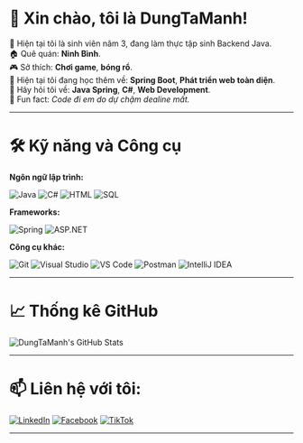 # 👋 Xin chào, tôi là DungTaManh!

🌱 Hiện tại tôi là sinh viên năm 3, đang làm thực tập sinh Backend Java.  
🏠 Quê quán: **Ninh Bình**.  
🎮 Sở thích: **Chơi game**, **bóng rổ**.  
🌱 Hiện tại tôi đang học thêm về: **Spring Boot**, **Phát triển web toàn diện**.  
💬 Hãy hỏi tôi về: **Java Spring**, **C#**, **Web Development**.  
🎯 Fun fact: *Code đi em do dự chậm dealine mất.*

---

# 🛠️ Kỹ năng và Công cụ

**Ngôn ngữ lập trình:**

![Java](https://img.shields.io/badge/Java-orange?style=for-the-badge&logo=java&logoColor=white)
![C#](https://img.shields.io/badge/C%23-239120?style=for-the-badge&logo=csharp&logoColor=white)
![HTML](https://img.shields.io/badge/HTML-E34F26?style=for-the-badge&logo=html5&logoColor=white)
![SQL](https://img.shields.io/badge/SQL-4479A1?style=for-the-badge&logo=mysql&logoColor=white)

**Frameworks:**

![Spring](https://img.shields.io/badge/Spring-6DB33F?style=for-the-badge&logo=spring&logoColor=white)
![ASP.NET](https://img.shields.io/badge/ASP.NET-512BD4?style=for-the-badge&logo=dotnet&logoColor=white)

**Công cụ khác:**

![Git](https://img.shields.io/badge/Git-F05032?style=for-the-badge&logo=git&logoColor=white)
![Visual Studio](https://img.shields.io/badge/Visual%20Studio-5C2D91?style=for-the-badge&logo=visualstudio&logoColor=white)
![VS Code](https://img.shields.io/badge/VS%20Code-007ACC?style=for-the-badge&logo=visualstudiocode&logoColor=white)
![Postman](https://img.shields.io/badge/Postman-FF6C37?style=for-the-badge&logo=postman&logoColor=white)
![IntelliJ IDEA](https://img.shields.io/badge/IntelliJ%20IDEA-000000?style=for-the-badge&logo=intellijidea&logoColor=white)

---

# 📈 Thống kê GitHub

![DungTaManh's GitHub Stats](https://github-readme-stats.vercel.app/api?username=tmd2311&show_icons=true&theme=gruvbox_light&hide=prs,issues)

---

# 📫 Liên hệ với tôi:

[![LinkedIn](https://img.shields.io/badge/LinkedIn-Connect-blue?style=for-the-badge&logo=linkedin)](https://www.linkedin.com/in/tmd2311/)
[![Facebook](https://img.shields.io/badge/Facebook-Connect-1877F2?style=for-the-badge&logo=facebook&logoColor=white)](https://www.facebook.com/tmd.23.11/)
[![TikTok](https://img.shields.io/badge/TikTok-Follow-000000?style=for-the-badge&logo=tiktok&logoColor=white)](https://www.tiktok.com/@dung2311yl)


---

